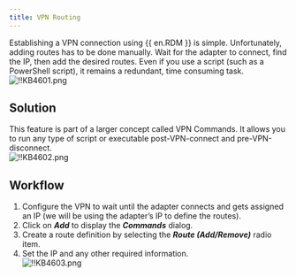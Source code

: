 ```yaml
---
title: VPN Routing
---
```

Establishing a VPN connection using {{ en.RDM }} is simple. Unfortunately, adding routes has to be done manually. Wait for the adapter to connect, find the IP, then add the desired routes. Even if you use a script (such as a PowerShell script), it remains a redundant, time consuming task.  
![!!KB4601.png](https://webdevolutions.azureedge.net/docs/en/kb/KB4601.png)

## Solution

This feature is part of a larger concept called VPN Commands. It allows you to run any type of script or executable post-VPN-connect and pre-VPN-disconnect.  
![!!KB4602.png](https://webdevolutions.azureedge.net/docs/en/kb/KB4602.png)

## Workflow

1. Configure the VPN to wait until the adapter connects and gets assigned an IP (we will be using the adapter’s IP to define the routes).
1. Click on ***Add*** to display the ***Commands*** dialog.
1. Create a route definition by selecting the ***Route (Add/Remove)*** radio item.
1. Set the IP and any other required information.  
![!!KB4603.png](https://webdevolutions.azureedge.net/docs/en/kb/KB4603.png)
